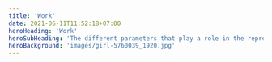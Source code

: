 ```yaml
---
title: 'Work'
date: 2021-06-11T11:52:18+07:00
heroHeading: 'Work'
heroSubHeading: 'The different parameters that play a role in the representation of illness for children'
heroBackground: 'images/girl-5760039_1920.jpg'
---
```

